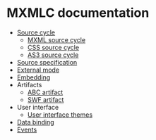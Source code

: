 # MXMLC documentation

- [Source cycle](sourcecycle/README.md)
  - [MXML source cycle](sourcecycle/mxml.md)
  - [CSS source cycle](sourcecycle/css.md)
  - [AS3 source cycle](sourcecycle/as3.md)
- [Source specification](sourcespec.md)
- [External mode](external.md)
- [Embedding](embedding/README.md)
- Artifacts
  - [ABC artifact](artifacts/abc.md)
  - [SWF artifact](artifacts/swf.md)
- User interface
  - [User interface themes](ui/themes.md)
- [Data binding](databinding.md)
- [Events](events.md)